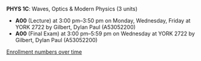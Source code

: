 **PHYS 1C**: Waves, Optics & Modern Physics (3 units)

- **A00** (Lecture) at 3:00 pm–3:50 pm on Monday, Wednesday, Friday at YORK 2722 by Gilbert, Dylan Paul (A53052200)
- **A00** (Final Exam) at 3:00 pm–5:59 pm on Wednesday at YORK 2722 by Gilbert, Dylan Paul (A53052200)

[Enrollment numbers over time](./PHYS1C.tsv)

